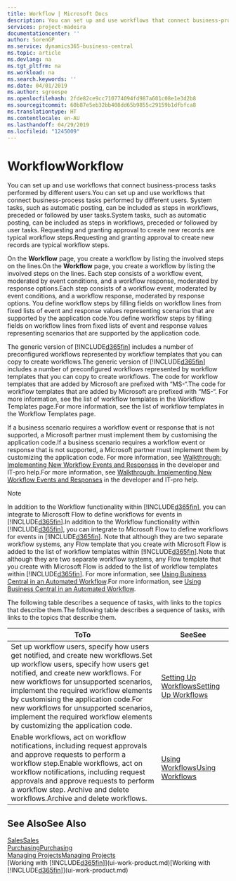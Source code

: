 ```yaml
---
title: Workflow | Microsoft Docs
description: You can set up and use workflows that connect business-process tasks performed by different users. System tasks, such as automatic posting, can be included as steps in workflows, preceded or followed by user tasks. Requesting and granting approval to create new records are typical workflow steps.
services: project-madeira
documentationcenter: ''
author: SorenGP
ms.service: dynamics365-business-central
ms.topic: article
ms.devlang: na
ms.tgt_pltfrm: na
ms.workload: na
ms.search.keywords: ''
ms.date: 04/01/2019
ms.author: sgroespe
ms.openlocfilehash: 2fde82ce9cc710774094fd987a601c08e1e3d2b8
ms.sourcegitcommit: 60b87e5eb32bb408dd65b9855c29159b1dfbfca8
ms.translationtype: HT
ms.contentlocale: en-AU
ms.lasthandoff: 04/29/2019
ms.locfileid: "1245009"
---
```

# <a name="workflow"></a><span data-ttu-id="f6b7f-105">Workflow</span><span class="sxs-lookup"><span data-stu-id="f6b7f-105">Workflow</span></span>
<span data-ttu-id="f6b7f-106">You can set up and use workflows that connect business-process tasks performed by different users.</span><span class="sxs-lookup"><span data-stu-id="f6b7f-106">You can set up and use workflows that connect business-process tasks performed by different users.</span></span> <span data-ttu-id="f6b7f-107">System tasks, such as automatic posting, can be included as steps in workflows, preceded or followed by user tasks.</span><span class="sxs-lookup"><span data-stu-id="f6b7f-107">System tasks, such as automatic posting, can be included as steps in workflows, preceded or followed by user tasks.</span></span> <span data-ttu-id="f6b7f-108">Requesting and granting approval to create new records are typical workflow steps.</span><span class="sxs-lookup"><span data-stu-id="f6b7f-108">Requesting and granting approval to create new records are typical workflow steps.</span></span>  

 <span data-ttu-id="f6b7f-109">On the **Workflow** page, you create a workflow by listing the involved steps on the lines.</span><span class="sxs-lookup"><span data-stu-id="f6b7f-109">On the **Workflow** page, you create a workflow by listing the involved steps on the lines.</span></span> <span data-ttu-id="f6b7f-110">Each step consists of a workflow event, moderated by event conditions, and a workflow response, moderated by response options.</span><span class="sxs-lookup"><span data-stu-id="f6b7f-110">Each step consists of a workflow event, moderated by event conditions, and a workflow response, moderated by response options.</span></span> <span data-ttu-id="f6b7f-111">You define workflow steps by filling fields on workflow lines from fixed lists of event and response values representing scenarios that are supported by the application code.</span><span class="sxs-lookup"><span data-stu-id="f6b7f-111">You define workflow steps by filling fields on workflow lines from fixed lists of event and response values representing scenarios that are supported by the application code.</span></span>  

 <span data-ttu-id="f6b7f-112">The generic version of [!INCLUDE[d365fin](includes/d365fin_md.md)] includes a number of preconfigured workflows represented by workflow templates that you can copy to create workflows.</span><span class="sxs-lookup"><span data-stu-id="f6b7f-112">The generic version of [!INCLUDE[d365fin](includes/d365fin_md.md)] includes a number of preconfigured workflows represented by workflow templates that you can copy to create workflows.</span></span> <span data-ttu-id="f6b7f-113">The code for workflow templates that are added by Microsoft are prefixed with “MS-“.</span><span class="sxs-lookup"><span data-stu-id="f6b7f-113">The code for workflow templates that are added by Microsoft are prefixed with “MS-“.</span></span> <span data-ttu-id="f6b7f-114">For more information, see the list of workflow templates in the Workflow Templates page.</span><span class="sxs-lookup"><span data-stu-id="f6b7f-114">For more information, see the list of workflow templates in the Workflow Templates page.</span></span>  

 <span data-ttu-id="f6b7f-115">If a business scenario requires a workflow event or response that is not supported, a Microsoft partner must implement them by customising the application code.</span><span class="sxs-lookup"><span data-stu-id="f6b7f-115">If a business scenario requires a workflow event or response that is not supported, a Microsoft partner must implement them by customizing the application code.</span></span> <span data-ttu-id="f6b7f-116">For more information, see [Walkthrough: Implementing New Workflow Events and Responses](/dynamics-nav/Walkthrough--Implementing-New-Workflow-Events-and-Responses) in the developer and IT-pro help.</span><span class="sxs-lookup"><span data-stu-id="f6b7f-116">For more information, see [Walkthrough: Implementing New Workflow Events and Responses](/dynamics-nav/Walkthrough--Implementing-New-Workflow-Events-and-Responses) in the developer and IT-pro help.</span></span>

 > [!NOTE]
 > <span data-ttu-id="f6b7f-117">In addition to the Workflow functionality within [!INCLUDE[d365fin](includes/d365fin_md.md)], you can integrate to Microsoft Flow to define workflows for events in [!INCLUDE[d365fin](includes/d365fin_md.md)].</span><span class="sxs-lookup"><span data-stu-id="f6b7f-117">In addition to the Workflow functionality within [!INCLUDE[d365fin](includes/d365fin_md.md)], you can integrate to Microsoft Flow to define workflows for events in [!INCLUDE[d365fin](includes/d365fin_md.md)].</span></span> <span data-ttu-id="f6b7f-118">Note that although they are two separate workflow systems, any Flow template that you create with Microsoft Flow is added to the list of workflow templates within [!INCLUDE[d365fin](includes/d365fin_md.md)].</span><span class="sxs-lookup"><span data-stu-id="f6b7f-118">Note that although they are two separate workflow systems, any Flow template that you create with Microsoft Flow is added to the list of workflow templates within [!INCLUDE[d365fin](includes/d365fin_md.md)].</span></span> <span data-ttu-id="f6b7f-119">For more information, see [Using Business Central in an Automated Workflow](across-how-use-financials-data-source-flow.md).</span><span class="sxs-lookup"><span data-stu-id="f6b7f-119">For more information, see [Using Business Central in an Automated Workflow](across-how-use-financials-data-source-flow.md).</span></span>  

 <span data-ttu-id="f6b7f-120">The following table describes a sequence of tasks, with links to the topics that describe them.</span><span class="sxs-lookup"><span data-stu-id="f6b7f-120">The following table describes a sequence of tasks, with links to the topics that describe them.</span></span>  

|<span data-ttu-id="f6b7f-121">**To**</span><span class="sxs-lookup"><span data-stu-id="f6b7f-121">**To**</span></span>|<span data-ttu-id="f6b7f-122">**See**</span><span class="sxs-lookup"><span data-stu-id="f6b7f-122">**See**</span></span>|  
|------------|-------------|  
|<span data-ttu-id="f6b7f-123">Set up workflow users, specify how users get notified, and create new workflows.</span><span class="sxs-lookup"><span data-stu-id="f6b7f-123">Set up workflow users, specify how users get notified, and create new workflows.</span></span> <span data-ttu-id="f6b7f-124">For new workflows for unsupported scenarios, implement the required workflow elements by customising the application code.</span><span class="sxs-lookup"><span data-stu-id="f6b7f-124">For new workflows for unsupported scenarios, implement the required workflow elements by customizing the application code.</span></span>|[<span data-ttu-id="f6b7f-125">Setting Up Workflows</span><span class="sxs-lookup"><span data-stu-id="f6b7f-125">Setting Up Workflows</span></span>](across-set-up-workflows.md)|  
|<span data-ttu-id="f6b7f-126">Enable workflows, act on workflow notifications, including request approvals and approve requests to perform a workflow step.</span><span class="sxs-lookup"><span data-stu-id="f6b7f-126">Enable workflows, act on workflow notifications, including request approvals and approve requests to perform a workflow step.</span></span> <span data-ttu-id="f6b7f-127">Archive and delete workflows.</span><span class="sxs-lookup"><span data-stu-id="f6b7f-127">Archive and delete workflows.</span></span>|[<span data-ttu-id="f6b7f-128">Using Workflows</span><span class="sxs-lookup"><span data-stu-id="f6b7f-128">Using Workflows</span></span>](across-use-workflows.md)|  

## <a name="see-also"></a><span data-ttu-id="f6b7f-129">See Also</span><span class="sxs-lookup"><span data-stu-id="f6b7f-129">See Also</span></span>  
[<span data-ttu-id="f6b7f-130">Sales</span><span class="sxs-lookup"><span data-stu-id="f6b7f-130">Sales</span></span>](sales-manage-sales.md)  
[<span data-ttu-id="f6b7f-131">Purchasing</span><span class="sxs-lookup"><span data-stu-id="f6b7f-131">Purchasing</span></span>](purchasing-manage-purchasing.md)  
[<span data-ttu-id="f6b7f-132">Managing Projects</span><span class="sxs-lookup"><span data-stu-id="f6b7f-132">Managing Projects</span></span>](projects-manage-projects.md)  
<span data-ttu-id="f6b7f-133">[Working with [!INCLUDE[d365fin](includes/d365fin_md.md)]](ui-work-product.md)</span><span class="sxs-lookup"><span data-stu-id="f6b7f-133">[Working with [!INCLUDE[d365fin](includes/d365fin_md.md)]](ui-work-product.md)</span></span>
